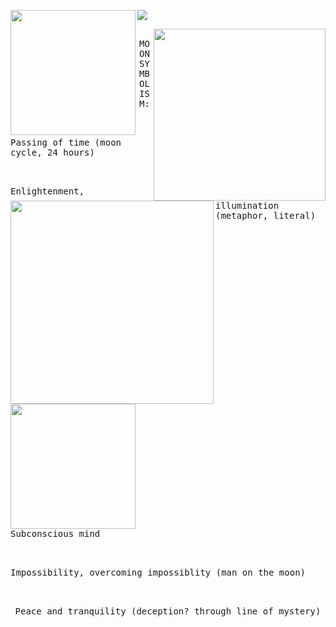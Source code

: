 
<img width="200" src="https://file.garden/aKx61rVxdUrS2u9V/placeholer" align="left"/> <img align src="https://komarev.com/ghpvc/?username=taphy&color=blue&style=social&label=top%20things%20you%20didn't%20know%20about%20the%20moon" align="right">

<img src="https://file.garden/aKx61rVxdUrS2u9V/placeholer" width="275" align="right">

<p align="center">
 <kbd><br>MOON SYMBOLISM:<br>&nbsp;  </kbd>

<img src="https://file.garden/aKx61rVxdUrS2u9V/placeholer" width="325" align="left">

<kbd><br>Passing of time (moon cycle, 24 hours)<br>&nbsp;  </kbd>

<kbd><br>Enlightenment, illumination (metaphor, literal)<br>&nbsp;  </kbd>

<img src="https://file.garden/aKx61rVxdUrS2u9V/placeholer" width="200" align="center"> <kbd><br>Subconscious mind<br>&nbsp;  </kbd>
 
<kbd><br>Impossibility, overcoming impossiblity (man on the moon)<br>&nbsp;  </kbd>

<p align="center">
 <kbd><br>Peace and tranquility (deception? through line of mystery)<br>&nbsp;  </kbd>
